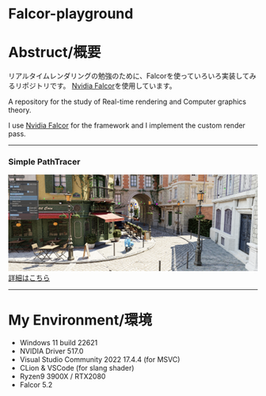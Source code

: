 # Falcor-playground
# Abstruct/概要

リアルタイムレンダリングの勉強のために、Falcorを使っていろいろ実装してみるリポジトリです。
[Nvidia Falcor](https://github.com/NVIDIAGameWorks/Falcor)を使用しています。

A repository for the study of Real-time rendering and Computer graphics theory.

I use [Nvidia Falcor](https://github.com/NVIDIAGameWorks/Falcor) for the framework and I implement the custom render pass.

---
### Simple PathTracer
![](Images/2023-01-13-03-29-30.png)
[詳細はこちら](https://blog.udemegane.net/p/falcor%E3%81%A7gpu%E3%83%91%E3%82%B9%E3%83%88%E3%83%AC%E3%83%BC%E3%82%B5%E3%83%BC%E3%81%AE%E5%AE%9F%E8%A3%85/)

---
# My Environment/環境
- Windows 11 build 22621
- NVIDIA Driver 517.0
- Visual Studio Community 2022 17.4.4 (for MSVC)
- CLion & VSCode (for slang shader)
- Ryzen9 3900X / RTX2080
- Falcor 5.2

